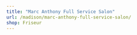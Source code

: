 ```yaml
---
title: "Marc Anthony Full Service Salon"
url: /madison/marc-anthony-full-service-salon/
shop: Friseur
---
```

